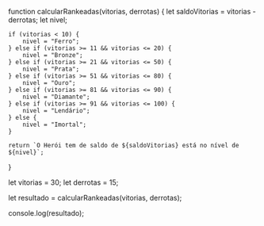 function calcularRankeadas(vitorias, derrotas) {
    let saldoVitorias = vitorias - derrotas;
    let nivel;

    if (vitorias < 10) {
        nivel = "Ferro";
    } else if (vitorias >= 11 && vitorias <= 20) {
        nivel = "Bronze";
    } else if (vitorias >= 21 && vitorias <= 50) {
        nivel = "Prata";
    } else if (vitorias >= 51 && vitorias <= 80) {
        nivel = "Ouro";
    } else if (vitorias >= 81 && vitorias <= 90) {
        nivel = "Diamante";
    } else if (vitorias >= 91 && vitorias <= 100) {
        nivel = "Lendário";
    } else {
        nivel = "Imortal";
    }

    return `O Herói tem de saldo de ${saldoVitorias} está no nível de ${nivel}`;
}

let vitorias = 30;
let derrotas = 15;  

let resultado = calcularRankeadas(vitorias, derrotas);

console.log(resultado);

